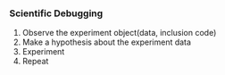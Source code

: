 ### Scientific  Debugging 
1. Observe the experiment object(data, inclusion code)
2. Make a hypothesis about the experiment data
3. Experiment 
4. Repeat 
